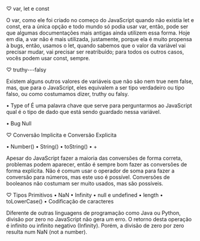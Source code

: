 ♡ var, let e const

O var, como ele foi criado no começo do JavaScript quando não existia let e const, era a única opção e todo mundo só podia usar var, então, pode ser que algumas documentações mais antigas ainda utilizem essa forma. Hoje em dia, a var não é mais utilizada, justamente, porque ela é muito propensa à bugs, então, usamos o let, quando sabemos que o valor da variável vai precisar mudar, vai precisar ser reatribuído; para todos os outros casos, vocês podem usar const, sempre.

♡ truthy---falsy

Existem alguns outros valores de variáveis que não são nem true nem false, mas, que para o JavaScript, eles equivalem a ser tipo verdadeiro ou tipo falso, ou como costumamos dizer, truthy ou falsy.

• Type of É uma palavra chave que serve para perguntarmos ao JavaScript qual é o tipo de dado que está sendo guardado nessa variável.

• Bug Null


♡ Conversão Implicita e Conversão Explicita

• Number() • String() • toString() • +

Apesar do JavaScript fazer a maioria das conversões de forma correta, problemas podem aparecer, então é sempre bom fazer as conversões de forma explícita. Não é comum usar o operador de soma para fazer a conversão para números, mas este uso é possível. Conversões de booleanos não costumam ser muito usados, mas são possíveis.


♡ Tipos Primitivos
• NaN • Infinity • null e undefined • length • toLowerCase() • Codificação de caracteres

Diferente de outras linguagens de programação como Java ou Python, divisão por zero no JavaScript não gera um erro. O retorno desta operação é infinito ou infinito negativo (Infinity). Porém, a divisão de zero por zero resulta num NaN (not a number).
